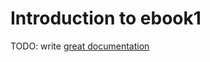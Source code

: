 # Introduction to ebook1

TODO: write [great documentation](http://jacobian.org/writing/what-to-write/)
